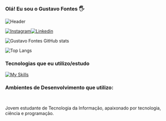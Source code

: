 ### Olá! Eu sou o Gustavo Fontes 🖐️

![Header](./image/github-header-image.png)

[![Instagram](https://img.shields.io/badge/Instagram-E4405F?style=for-the-badge&logo=instagram&logoColor=white)](https://www.instagram.com/gustavo_f0ntz/)[![Linkedin](https://img.shields.io/badge/LinkedIn-0077B5?style=for-the-badge&logo=linkedin&logoColor=white)](https://www.linkedin.com/in/gustavo-fontes-b4747322a/)

![Gustavo Fontes GitHub stats](https://github-readme-stats.vercel.app/api?username=gustavo-f0ntz&show_icons=true&theme=dark)

![Top Langs](https://github-readme-stats.vercel.app/api/top-langs/?username=gustavo-f0ntz&layout=compact)


### Tecnologias que eu utilizo/estudo

[![My Skills](https://skillicons.dev/icons?i=js,html,css,nodejs,c,py)](https://skillicons.dev)

### Ambientes de Desenvolvimento que utilizo:



<div> <br>

Jovem estudante de Tecnologia da Informação, apaixonado por tecnologia, ciência e programação.

